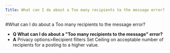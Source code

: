 ```yaml
---
Title: What can I do about a Too many recipients to the message error?
---
```

#What can I do about a Too many recipients to the message error?
- **Q What can I do about a "Too many recipients to the message" error?**
- **A** Privacy options>Recipient filters
Set Ceiling on acceptable number of recipients for a posting to a higher value.
